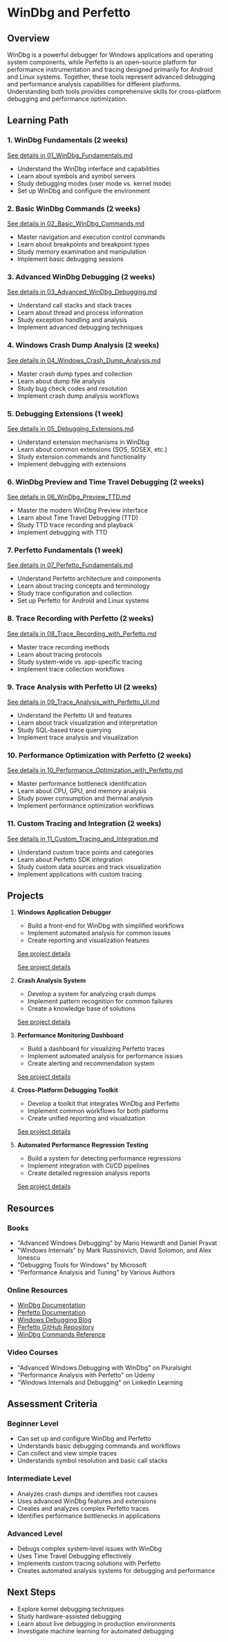 # WinDbg and Perfetto

## Overview
WinDbg is a powerful debugger for Windows applications and operating system components, while Perfetto is an open-source platform for performance instrumentation and tracing designed primarily for Android and Linux systems. Together, these tools represent advanced debugging and performance analysis capabilities for different platforms. Understanding both tools provides comprehensive skills for cross-platform debugging and performance optimization.

## Learning Path

### 1. WinDbg Fundamentals (2 weeks)
[See details in 01_WinDbg_Fundamentals.md](04_WinDbg_Perfetto/01_WinDbg_Fundamentals.md)
- Understand the WinDbg interface and capabilities
- Learn about symbols and symbol servers
- Study debugging modes (user mode vs. kernel mode)
- Set up WinDbg and configure the environment

### 2. Basic WinDbg Commands (2 weeks)
[See details in 02_Basic_WinDbg_Commands.md](04_WinDbg_Perfetto/02_Basic_WinDbg_Commands.md)
- Master navigation and execution control commands
- Learn about breakpoints and breakpoint types
- Study memory examination and manipulation
- Implement basic debugging sessions

### 3. Advanced WinDbg Debugging (2 weeks)
[See details in 03_Advanced_WinDbg_Debugging.md](04_WinDbg_Perfetto/03_Advanced_WinDbg_Debugging.md)
- Understand call stacks and stack traces
- Learn about thread and process information
- Study exception handling and analysis
- Implement advanced debugging techniques

### 4. Windows Crash Dump Analysis (2 weeks)
[See details in 04_Windows_Crash_Dump_Analysis.md](04_WinDbg_Perfetto/04_Windows_Crash_Dump_Analysis.md)
- Master crash dump types and collection
- Learn about dump file analysis
- Study bug check codes and resolution
- Implement crash dump analysis workflows

### 5. Debugging Extensions (1 week)
[See details in 05_Debugging_Extensions.md](04_WinDbg_Perfetto/05_Debugging_Extensions.md)
- Understand extension mechanisms in WinDbg
- Learn about common extensions (SOS, SOSEX, etc.)
- Study extension commands and functionality
- Implement debugging with extensions

### 6. WinDbg Preview and Time Travel Debugging (2 weeks)
[See details in 06_WinDbg_Preview_TTD.md](04_WinDbg_Perfetto/06_WinDbg_Preview_TTD.md)
- Master the modern WinDbg Preview interface
- Learn about Time Travel Debugging (TTD)
- Study TTD trace recording and playback
- Implement debugging with TTD

### 7. Perfetto Fundamentals (1 week)
[See details in 07_Perfetto_Fundamentals.md](04_WinDbg_Perfetto/07_Perfetto_Fundamentals.md)
- Understand Perfetto architecture and components
- Learn about tracing concepts and terminology
- Study trace configuration and collection
- Set up Perfetto for Android and Linux systems

### 8. Trace Recording with Perfetto (2 weeks)
[See details in 08_Trace_Recording_with_Perfetto.md](04_WinDbg_Perfetto/08_Trace_Recording_with_Perfetto.md)
- Master trace recording methods
- Learn about tracing protocols
- Study system-wide vs. app-specific tracing
- Implement trace collection workflows

### 9. Trace Analysis with Perfetto UI (2 weeks)
[See details in 09_Trace_Analysis_with_Perfetto_UI.md](04_WinDbg_Perfetto/09_Trace_Analysis_with_Perfetto_UI.md)
- Understand the Perfetto UI and features
- Learn about track visualization and interpretation
- Study SQL-based trace querying
- Implement trace analysis and visualization

### 10. Performance Optimization with Perfetto (2 weeks)
[See details in 10_Performance_Optimization_with_Perfetto.md](04_WinDbg_Perfetto/10_Performance_Optimization_with_Perfetto.md)
- Master performance bottleneck identification
- Learn about CPU, GPU, and memory analysis
- Study power consumption and thermal analysis
- Implement performance optimization workflows

### 11. Custom Tracing and Integration (2 weeks)
[See details in 11_Custom_Tracing_and_Integration.md](04_WinDbg_Perfetto/11_Custom_Tracing_and_Integration.md)
- Understand custom trace points and categories
- Learn about Perfetto SDK integration
- Study custom data sources and track visualization
- Implement applications with custom tracing

## Projects

1. **Windows Application Debugger**
   - Build a front-end for WinDbg with simplified workflows
   - Implement automated analysis for common issues
   - Create reporting and visualization features

   [See project details](04_WinDbg_Perfetto/Projects/Project1_Windows_Application_Debugger.md)

   [See project details](04_WinDbg_Perfetto/Projects/Project1_Windows_Application_Debugger.md)

2. **Crash Analysis System**
   - Develop a system for analyzing crash dumps
   - Implement pattern recognition for common failures
   - Create a knowledge base of solutions

   [See project details](04_WinDbg_Perfetto/Projects/Project2_Crash_Analysis_System.md)

3. **Performance Monitoring Dashboard**
   - Build a dashboard for visualizing Perfetto traces
   - Implement automated analysis for performance issues
   - Create alerting and recommendation system

   [See project details](04_WinDbg_Perfetto/Projects/Project3_Performance_Monitoring_Dashboard.md)

4. **Cross-Platform Debugging Toolkit**
   - Develop a toolkit that integrates WinDbg and Perfetto
   - Implement common workflows for both platforms
   - Create unified reporting and visualization

   [See project details](04_WinDbg_Perfetto/Projects/Project4_Cross_Platform_Debugging_Toolkit.md)

5. **Automated Performance Regression Testing**
   - Build a system for detecting performance regressions
   - Implement integration with CI/CD pipelines
   - Create detailed regression analysis reports

   [See project details](04_WinDbg_Perfetto/Projects/Project5_Automated_Performance_Regression_Testing.md)

## Resources

### Books
- "Advanced Windows Debugging" by Mario Hewardt and Daniel Pravat
- "Windows Internals" by Mark Russinovich, David Solomon, and Alex Ionescu
- "Debugging Tools for Windows" by Microsoft
- "Performance Analysis and Tuning" by Various Authors

### Online Resources
- [WinDbg Documentation](https://docs.microsoft.com/en-us/windows-hardware/drivers/debugger/)
- [Perfetto Documentation](https://perfetto.dev/docs/)
- [Windows Debugging Blog](https://devblogs.microsoft.com/windbg/)
- [Perfetto GitHub Repository](https://github.com/google/perfetto)
- [WinDbg Commands Reference](https://docs.microsoft.com/en-us/windows-hardware/drivers/debugger/commands)

### Video Courses
- "Advanced Windows Debugging with WinDbg" on Pluralsight
- "Performance Analysis with Perfetto" on Udemy
- "Windows Internals and Debugging" on LinkedIn Learning

## Assessment Criteria

### Beginner Level
- Can set up and configure WinDbg and Perfetto
- Understands basic debugging commands and workflows
- Can collect and view simple traces
- Understands symbol resolution and basic call stacks

### Intermediate Level
- Analyzes crash dumps and identifies root causes
- Uses advanced WinDbg features and extensions
- Creates and analyzes complex Perfetto traces
- Identifies performance bottlenecks in applications

### Advanced Level
- Debugs complex system-level issues with WinDbg
- Uses Time Travel Debugging effectively
- Implements custom tracing solutions with Perfetto
- Creates automated analysis systems for debugging and performance

## Next Steps
- Explore kernel debugging techniques
- Study hardware-assisted debugging
- Learn about live debugging in production environments
- Investigate machine learning for automated debugging
